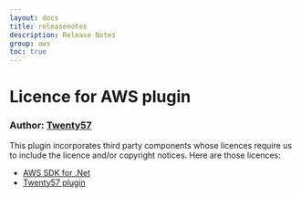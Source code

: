 ```yaml
---
layout: docs
title: releasenotes
description: Release Notes
group: aws
toc: true
---
```

# Licence for AWS plugin

### Author: [Twenty57](http://www.twenty57.com)

This plugin incorporates third party components whose licences require us to include the licence and/or copyright notices. Here are those licences:

- [AWS SDK for .Net](http://aws.amazon.com/apache-2-0/)
- [Twenty57 plugin](https://linx.software/plugins/builtin/licence/)
